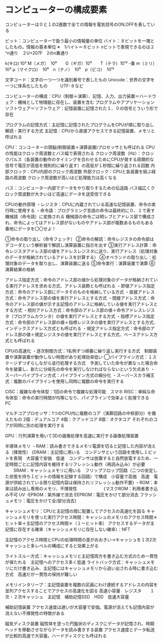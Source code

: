 # コンピューターの構成要素

コンピューターは０と１の2進数で全ての情報を電気信号のON,OFFを表している

ビット：コンピューターで扱う最小の情報量の単位
バイト：８ビットを一塊としたもの。情報の基本単位
※　1バイト＝８ビット
nビットで表現できるのは２^n通り　２U+207F　2のn乗通り

k(キロ) 10³ M（メガ）　10⁶　　G（ギガ）10⁹　　T（テラ）10¹²
-乗 m（ミリ）　10³ μ（マイクロ）　10⁶　n（ナノ）　10⁹　p（ピコ）　10¹²

文字コード：文字の一つ一つを識別番号で表したもの
Unicode：世界の文字を一つに体系化したもの　　　UTF-８など


コンピューターの構成：CPU（制御＋演算）、記憶、入力、出力装置＝ハードウェア：機械として物理艇に存在し、装置を含む
プログラムやアプリケーションソフトウェア＝ソフトウェア：記憶装置に記憶された１、０の信号とういう形で存在

プログラムの記憶方式：主記憶に記憶されたプログラムをCPUが順に取り出し解読・実行する方式
主記憶：CPUから直接アクセスできる記憶装置、メモリと呼ばれる


CPU：コンユーターの頭脳(制御装置＋演算装置)プロセッサとも呼ばれる
CPUの性能はクロック周波数とバス幅で表現される
クロック周波数（Hz）：クロックパルス（各装置の動作のタイミングを合わせるためにCPUが発する周期的な信号で電圧が高低を規則的に繰り返す）の高低が１秒間に繰り返される回数
内部クロック：CPU内部のクロック周波数
外部クロック：CPUと各装置を結ぶ経路の周波数
クロック周波数が高いほど処理能力は高くなる

バス：コンピューター内部でデータをやり取りするための伝送路
バス幅広くクロック周波数が大きいほど高速にデータを送受信できる

CPUの動作原理
・レジスタ：CPUに内蔵されている高速な記憶装置、命令の実行時に使用する
・命令語：プログラミング言語の命令は最終的に０、１で表す機械語（命令語）に変換される
機械語の命令ごは明レブとアドレス部で構成され、命令によってはアドレス部がないものやアドレス部が複数あるものもある　番地にデータを〇〇せよ！

①命令の取り出し（命令フェッチ）
②命令の解読：命令レジスタの命令部はデコーダという解析器で解読し演算装置に指示を出す
③実行アドレス計算：命令レジスタアドレス部の値をアドレスレジスタに送り、実行アドレス（処理対象のデータが格納されているアドレスを計算する）
④オペランドの取り出し：処理対象のデータを取り出し、演算装置に送る
⑤命令実行：演算装置で演算
⑥演算結果の格納

アドレス指定方式：命令のアドレス部の値から処理対象のデータが格納されている実行アドレスを求める方式、アドレス装飾とも呼ばれる
・即値アドレス指定方式：命令のアドレス部にデータそのものを格納している方式
・直接アドレス方式：命令アドレス部の値を実行アドレスとする方式
・間接アドレス方式：命令のアドレス部の値が示す主記憶のアドレスに格納している値を実行アドレスとする方式
・相対アドレス方式：命令部のアドレス部の値＋命令アドレスレジスタ（プログラムカウンタ）の値を実行アドレスとする方式
・指標アドレス指定方式：命令部のアドレス部の値＋指標レジスタの値を実行アドレスとする方式、インデックスアドレス方式とも呼ばれる
・規定アドレス指定方式：命令部のアドレス部の値＋規定レジスタの値を実行アドレスとする方式、ベースアドレス方式とも呼ばれる

CPUの高速化
・逐次制御方式：1名例ずつ順番に繰り返し実行する方式　制御装置や演算装置が動作しない時間があり処理効率低い
◯パイプライン方式：１ステージずつずらしながら並行処理する方式　予測していた命令が異なった場合命令を破棄し、新たに分岐先の命令を実行しなければならないという欠点あり
・スーパーパイプライン方式：パイプライン方式の細分化
・スーパースカラ補王式：複数のパイプラインを使用し同時に複数の命令を実行する

CISC：複雑な命令体型：1回の命令で複雑な処理可能　スマホ
RISC：単純な命令体型：命令の実行時間が均等になり、パイプラインで効率よく処理できる　PC

マルチコアプロセッサ：1つのCPU内に複数のコア（演算回路の中核部分）を備えたもの
2個：デュアルコア
4個：クアッドコア
8個：オクタコア
それぞれのコアが同時に別の処理を実行する

GPU：行列演算を用いて3Dの画像処理を高速に実行する画像処理装置

半導体メモリ
・RAM：読み書きできるメモリ電源を切ると記憶した内容が消える（揮発性）
   {DRAM：主記憶に用いる　コンデンサという回路を使用し１ビットを表現　大容量で安価　低速　コンデンサは放置すると自然放電するため、一定時間ごとに記憶内容を維持するリフレッシュ動作（再読み込み）が必要
   　　SRAM：キャッシュメモリに用いる　フリップフロップ回路（二つの安定した状態を持ち１ビットの情報を記録する回路）で構成　小容量で高価　高速　電源が供給されている限り記憶内容は保持されリフレッシュ動作不要}
・ROM：本来は読み出し専用のメモリ、不揮発性
　　　　　　{マスクROM：利用者書き込み不可
    UV -EPROM：紫外線で消去
    EEPROM：電圧をかけて部分消去
    フラッシュメモリ：電圧をかけて全/部分消去}

キャッシュメモリ：CPUと主記憶の間に配置してアクセスの高速化を図る
キャッシュメモリを使った実行アクセス時間：キャッシュのメモリのアクセス時間＊ヒット率＋主記憶のアクセス時間＊（１ーヒット率）
アクセスするデータが主記憶に存在する確率（キャッシュメモリに存在しない確率）：NFT

主記憶のアクセス時間とCPUの処理時間の差がおおきい→キャッシュを１次2次キャッシュと多レベルの構成にすると効果上がる

ライトスルー方式：キャッシュメモリと主記憶両方を書き込む方式のため一貫性が保たれる　主記憶へのアクセス多く低速
ライトバック方式：キャッシュメモリにだけ書き込み、主記憶にはキャッシュメモリから追い出される時に書き込む方式　高速だが一貫性の保持が難しい

メモリインタリーブ：主記憶装置を複数の区画にわけ連続するアドレスの内容を並列アクセスすることでアクセスの高速化を図る
高速小容量　レジスタ　　１次・２次キャッシュ　主記憶　補助記憶SSD　HDD　低速大容量


補助記憶装置
アクセス速度は遅いが大容量で安価。電源が消えても記憶内容が消えない不揮発性の特徴がある

磁気ディスク装置
磁性体を塗った円盤状のディスクにデータが記憶され、時期ヘッドを移動させながらデータを読み書きする装置
アクセス速度とデータ転送が比較的高速で大容量。ハードディスクとも呼ばれる

